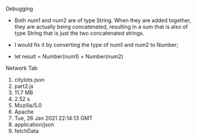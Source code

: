 Debugging
* Both num1 and num2 are of type String. When they are added together, they are actually being concatenated, resulting in a sum that is also of type String that is just the two concatenated strings.

* I would fix it by converting the type of num1 and num2 to Number; 
* let result = Number(num1) + Number(num2)

Network Tab
1. citylots.json
2. part2.js
3. 11.7 MB
4. 2.52 s
5. Mozilla/5.0
6. Apache
7. Tue, 26 Jan 2021 22:14:13 GMT
8. application/json
9. fetchData